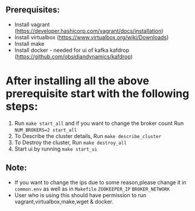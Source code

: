Prerequisites:
--------------
- Install vagrant (https://developer.hashicorp.com/vagrant/docs/installation)
- Install virtualbox (https://www.virtualbox.org/wiki/Downloads)
- Install make
- Install docker - needed for ui of kafka kafdrop (https://github.com/obsidiandynamics/kafdrop)

After installing all the above prerequisite start with the following steps:
===========================================================================

1) Run `make start_all` and if you want to change the broker count Run `NUM_BROKERS=2 start_all`
2) To Describe the cluster details, Run `make describe_cluster`
3) To Destroy the cluster, Run `make destroy_all`
4) Start ui by running `make start_ui`


Note:
-----
- If you want to change the ips due to some reason,please change it in 
    `common.env` as well as in `Makefile`
        `ZOOKEEPER_IP`
        `BROKER_NETWORK`
- User who is using this should have permission to run vagrant,virtualbox,make,wget & docker.